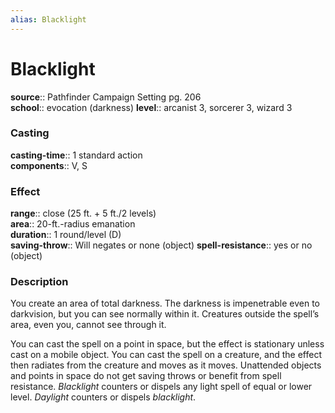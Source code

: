 ```yaml
---
alias: Blacklight
---
```


# Blacklight 

**source**:: Pathfinder Campaign Setting pg. 206  
**school**:: evocation (darkness)
**level**:: arcanist 3, sorcerer 3, wizard 3

### Casting 

**casting-time**:: 1 standard action  
**components**:: V, S

### Effect 

**range**:: close (25 ft. + 5 ft./2 levels)  
**area**:: 20-ft.-radius emanation  
**duration**:: 1 round/level (D)  
**saving-throw**:: Will negates or none (object)
**spell-resistance**:: yes or no (object)

### Description 

You create an area of total darkness. The darkness is impenetrable even to darkvision, but you can see normally within it. Creatures outside the spell’s area, even you, cannot see through it.  
  
You can cast the spell on a point in space, but the effect is stationary unless cast on a mobile object. You can cast the spell on a creature, and the effect then radiates from the creature and moves as it moves. Unattended objects and points in space do not get saving throws or benefit from spell resistance. *Blacklight* counters or dispels any light spell of equal or lower level. *Daylight* counters or dispels *blacklight*.

